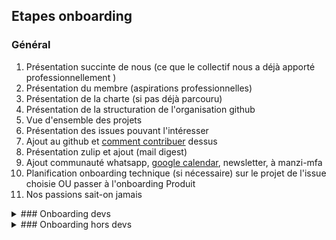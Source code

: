 
## Etapes onboarding

### Général

1. Présentation succinte de nous (ce que le collectif nous a déjà apporté professionnellement )
2. Présentation du membre (aspirations professionnelles)
3. Présentation de la charte (si pas déjà parcouru)
5. Présentation de la structuration de l'organisation github
6. Vue d'ensemble des projets
7. Présentation des issues pouvant l'intéresser
8. Ajout au github et [comment contribuer](https://github.com/firstcontributions/first-contributions) dessus
9. Présentation zulip et ajout (mail digest)
10. Ajout communauté whatsapp, [google calendar](NjZkODkyNTUwNmUzMzJiY2M3ZmQwYjM5NDA1OThmNDEzZjNkODE1N2YxYWJjYzcyNjUwMTFkNjY4NGU1MDg1ZkBncm91cC5jYWxlbmRhci5nb29nbGUuY29t), newsletter, à manzi-mfa
11. Planification onboarding technique (si nécessaire) sur le projet de l'issue choisie OU passer à l'onboarding Produit
12. Nos passions sait-on jamais


<details>
  <summary> ### Onboarding devs</summary>

  #### Commun

  0. Ajout à GitHub Education si la personne est étudiante.
  1. Cliquez sur le lien Gitpod et expliquez pendant son exécution (laissez le navigateur ouvert).
  2. Changez le thème de Gitpod si nécessaire et persistez celui-ci.
  3. Présentation des plugins [Cody](https://www.loom.com/share/bf13980faa7a4d3d8991c3cdc72e40ae?sid=bfdc7647-6674-4ff5-9493-dee725776588) et AWS Toolkit (CodeWhisperer).
  4. Ajout au channel des secrets pour configurer les informations demandées par Gitpod.
  5. Créez une branche (sans le "_") et ajoutez un espace (pre-commit corrige automatiquement) puis ajoutez un commentaire sur le fichier Python ou TensorFlow.
  6. Éteignez/redémarrez (obligation de passer par Gitpod et non GitHub sinon doublon/perte).
  7. Montrez où l'on peut modifier l'IDE par défaut.
  8. Créez la branche de travail et poussez (configurez Gitpod pour autoriser la lecture/écriture dans les dépôts + autorisez les popups).
  9. Créez une demande de fusion GitHub et analysez.
  10. Montrez comment, dans ce cas, recréer son environnement à partir de sa branche.

  #### Mtchoun-mouh

  1. Trouvez l'URL du site web dans la pull request et entrez un utilisateur.
  2. Récupérez l'URL d'accès à la console et visualisez l'utilisateur dans DynamoDB.
  3. À partir de DynamoDB, faites un bref aperçu du serverless [ici](https://www.youtube.com/watch?v=HaehHcLVCTo).
  4. Si vous travaillez sur le flux d'enregistrement : Accédez à AWS Lambda et effectuez une exécution positive (à partir du lambda-test-event.json).
  5. Ensuite, effectuez une exécution négative (ajoutez "zzz" dans le code).
  6. Si vous travaillez dans le flux de scan : Remplissez la base d'URL à l'aide du script et effectuez une exécution positive puis négative.

  #### Tchoung-te

  1. Activez l'ouverture de popups depuis l'instance et cliquez sur le lien vers Jupyter Lab (montrez le truc).
  2. Effectuez une tâche consistant à créer un nouveau notebook en partant du fichier le plus propre.
  3. Ouvrez ce fichier propre (refined-qualified) avec l'outil et montrez que vous pouvez utiliser Ctrl+F.
  4. Ouvrez également le fichier par Internet en utilisant Datasette-Lite (le lien se trouve dans le README) pour des besoins avancés.
  5. L'utilisateur crée ensuite un notebook et importe le dernier fichier (il devrait avoir l'autocomplétion grâce à NbQA).

</details>



<details>
    <summary> ### Onboarding hors devs</summary>

  #### Marketing

  1. [Board kanban](https://github.com/orgs/mongulu-cm/projects/2/views/4)
  2. [Matomo](https://matomo.mongulu.cm)
    
  #### Produit

  0. Présentation de https://lobemb
  1. e.mongulu.cm/ avec board kanban, Matomo,Posthog,Sentry,lien des produits(Gogocarto) et identfiants dans zulip
  2. Les membres sont dans dans https://github.com/mongulu-cm/contacts
  3. Focus sur les issues de https://github.com/mongulu-cm/lobembe et choix/création

</details>
